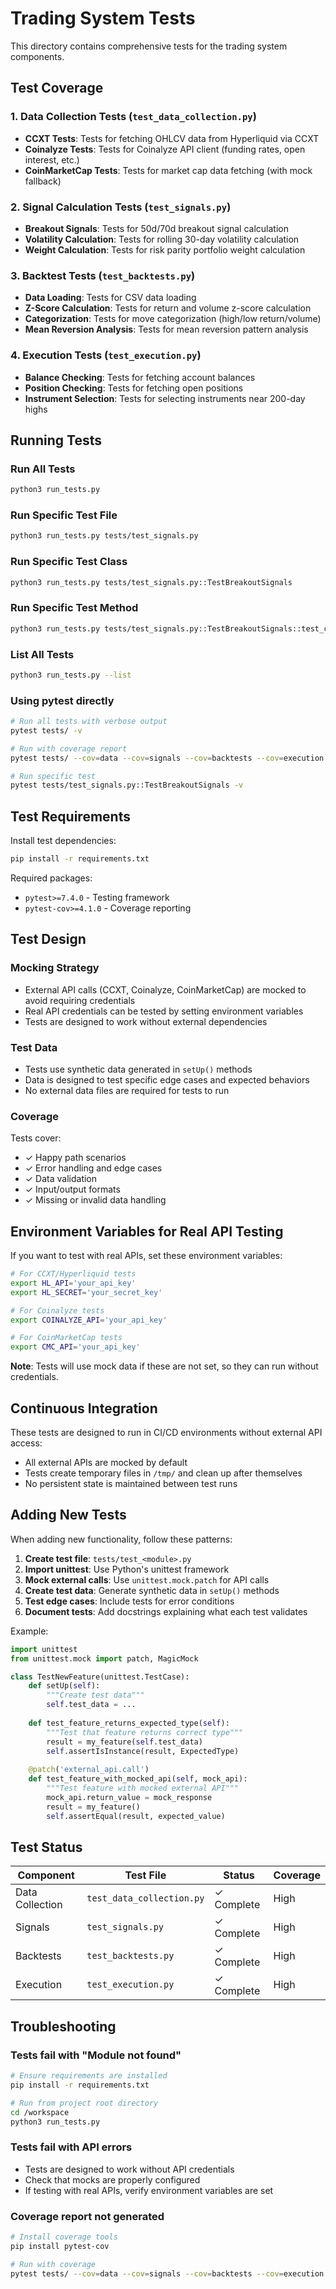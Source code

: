# Trading System Tests

This directory contains comprehensive tests for the trading system components.

## Test Coverage

### 1. Data Collection Tests (`test_data_collection.py`)
- **CCXT Tests**: Tests for fetching OHLCV data from Hyperliquid via CCXT
- **Coinalyze Tests**: Tests for Coinalyze API client (funding rates, open interest, etc.)
- **CoinMarketCap Tests**: Tests for market cap data fetching (with mock fallback)

### 2. Signal Calculation Tests (`test_signals.py`)
- **Breakout Signals**: Tests for 50d/70d breakout signal calculation
- **Volatility Calculation**: Tests for rolling 30-day volatility calculation
- **Weight Calculation**: Tests for risk parity portfolio weight calculation

### 3. Backtest Tests (`test_backtests.py`)
- **Data Loading**: Tests for CSV data loading
- **Z-Score Calculation**: Tests for return and volume z-score calculation
- **Categorization**: Tests for move categorization (high/low return/volume)
- **Mean Reversion Analysis**: Tests for mean reversion pattern analysis

### 4. Execution Tests (`test_execution.py`)
- **Balance Checking**: Tests for fetching account balances
- **Position Checking**: Tests for fetching open positions
- **Instrument Selection**: Tests for selecting instruments near 200-day highs

## Running Tests

### Run All Tests
```bash
python3 run_tests.py
```

### Run Specific Test File
```bash
python3 run_tests.py tests/test_signals.py
```

### Run Specific Test Class
```bash
python3 run_tests.py tests/test_signals.py::TestBreakoutSignals
```

### Run Specific Test Method
```bash
python3 run_tests.py tests/test_signals.py::TestBreakoutSignals::test_calculate_breakout_signals_returns_dataframe
```

### List All Tests
```bash
python3 run_tests.py --list
```

### Using pytest directly
```bash
# Run all tests with verbose output
pytest tests/ -v

# Run with coverage report
pytest tests/ --cov=data --cov=signals --cov=backtests --cov=execution --cov-report=html

# Run specific test
pytest tests/test_signals.py::TestBreakoutSignals -v
```

## Test Requirements

Install test dependencies:
```bash
pip install -r requirements.txt
```

Required packages:
- `pytest>=7.4.0` - Testing framework
- `pytest-cov>=4.1.0` - Coverage reporting

## Test Design

### Mocking Strategy
- External API calls (CCXT, Coinalyze, CoinMarketCap) are mocked to avoid requiring credentials
- Real API credentials can be tested by setting environment variables
- Tests are designed to work without external dependencies

### Test Data
- Tests use synthetic data generated in `setUp()` methods
- Data is designed to test specific edge cases and expected behaviors
- No external data files are required for tests to run

### Coverage
Tests cover:
- ✓ Happy path scenarios
- ✓ Error handling and edge cases
- ✓ Data validation
- ✓ Input/output formats
- ✓ Missing or invalid data handling

## Environment Variables for Real API Testing

If you want to test with real APIs, set these environment variables:

```bash
# For CCXT/Hyperliquid tests
export HL_API='your_api_key'
export HL_SECRET='your_secret_key'

# For Coinalyze tests
export COINALYZE_API='your_api_key'

# For CoinMarketCap tests
export CMC_API='your_api_key'
```

**Note**: Tests will use mock data if these are not set, so they can run without credentials.

## Continuous Integration

These tests are designed to run in CI/CD environments without external API access:
- All external APIs are mocked by default
- Tests create temporary files in `/tmp/` and clean up after themselves
- No persistent state is maintained between test runs

## Adding New Tests

When adding new functionality, follow these patterns:

1. **Create test file**: `tests/test_<module>.py`
2. **Import unittest**: Use Python's unittest framework
3. **Mock external calls**: Use `unittest.mock.patch` for API calls
4. **Create test data**: Generate synthetic data in `setUp()` methods
5. **Test edge cases**: Include tests for error conditions
6. **Document tests**: Add docstrings explaining what each test validates

Example:
```python
import unittest
from unittest.mock import patch, MagicMock

class TestNewFeature(unittest.TestCase):
    def setUp(self):
        """Create test data"""
        self.test_data = ...
    
    def test_feature_returns_expected_type(self):
        """Test that feature returns correct type"""
        result = my_feature(self.test_data)
        self.assertIsInstance(result, ExpectedType)
    
    @patch('external_api.call')
    def test_feature_with_mocked_api(self, mock_api):
        """Test feature with mocked external API"""
        mock_api.return_value = mock_response
        result = my_feature()
        self.assertEqual(result, expected_value)
```

## Test Status

| Component | Test File | Status | Coverage |
|-----------|-----------|--------|----------|
| Data Collection | `test_data_collection.py` | ✓ Complete | High |
| Signals | `test_signals.py` | ✓ Complete | High |
| Backtests | `test_backtests.py` | ✓ Complete | High |
| Execution | `test_execution.py` | ✓ Complete | High |

## Troubleshooting

### Tests fail with "Module not found"
```bash
# Ensure requirements are installed
pip install -r requirements.txt

# Run from project root directory
cd /workspace
python3 run_tests.py
```

### Tests fail with API errors
- Tests are designed to work without API credentials
- Check that mocks are properly configured
- If testing with real APIs, verify environment variables are set

### Coverage report not generated
```bash
# Install coverage tools
pip install pytest-cov

# Run with coverage
pytest tests/ --cov=data --cov=signals --cov=backtests --cov=execution --cov-report=html
```
